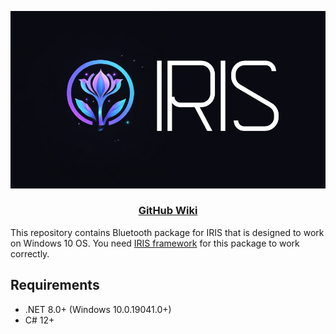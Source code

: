 ![LOGO](https://github.com/H1M4W4R1/IRIS/blob/main/logo.png)
<div align="center">
  <h3>
    <a href="https://github.com/H1M4W4R1/IRIS/wiki">
      GitHub Wiki
    </a>
  </h3>
</div>

This repository contains Bluetooth package for IRIS that is designed to work on Windows 10 OS. You need [IRIS framework](https://github.com/H1M4W4R1/IRIS) for this package to work correctly.

## Requirements
* .NET 8.0+ (Windows 10.0.19041.0+)
* C# 12+
